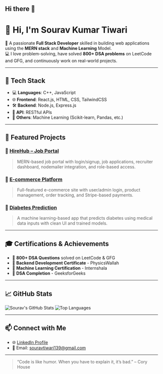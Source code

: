 ## Hi there 👋

# 👋 Hi, I'm Sourav Kumar Tiwari

🎯 A passionate **Full Stack Developer** skilled in building web applications using the **MERN stack** and **Machine Learning** Model.  
💻 I love problem-solving, have solved **800+ DSA problems** on LeetCode and GFG, and continuously work on real-world projects.

---

## 🚀 Tech Stack

- 💻 **Languages**: C++, JavaScript
- 🌐 **Frontend**: React.js, HTML, CSS, TailwindCSS
- 🛠️ **Backend**: Node.js, Express.js
- 🔗 **API**: RESTful APIs
- 🧠 **Others**: Machine Learning (Scikit-learn, Pandas, etc.)

---

## 📂 Featured Projects

### 🔗 [HireHub – Job Portal](https://github.com/sourav030/Hire-Hub)
> MERN-based job portal with login/signup, job applications, recruiter dashboard, nodemailer integration, and role-based access.

### 🛒 [E-commerce Platform](https://github.com/sourav030/Ecommerce)
> Full-featured e-commerce site with user/admin login, product management, order tracking, and Stripe-based payments.

### 🧪 [Diabetes Prediction](https://github.com/sourav030/ml-diabetes-prediction)
> A machine learning-based app that predicts diabetes using medical data inputs with clean UI and trained models.

---

## 🎓 Certifications & Achievements

- 🧩 **800+ DSA Questions** solved on LeetCode & GFG  
- 📜 **Backend Development Certificate** - PhysicsWallah  
- 🤖 **Machine Learning Certification** - Internshala  
- 📘 **DSA Completion** - GeeksforGeeks

---

## 📈 GitHub Stats

![Sourav's GitHub Stats](https://github-readme-stats.vercel.app/api?username=sourav030&show_icons=true&theme=radical)
![Top Languages](https://github-readme-stats.vercel.app/api/top-langs/?username=sourav030&layout=compact&theme=radical)

---

## 📫 Connect with Me

- 🌐 [LinkedIn Profile](https://www.linkedin.com/in/sourav-kumar-tiwari-82762426b)
- 📧 Email: souravtiwari139@gmail.com

---

> “Code is like humor. When you have to explain it, it’s bad.” – Cory House



